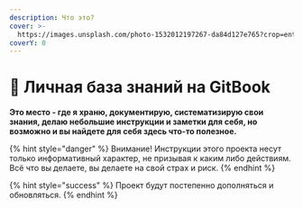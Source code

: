 ```yaml
---
description: Что это?
cover: >-
  https://images.unsplash.com/photo-1532012197267-da84d127e765?crop=entropy&cs=srgb&fm=jpg&ixid=M3wxOTcwMjR8MHwxfHNlYXJjaHwxfHxib29rfGVufDB8fHx8MTcxNDA3MTI4Mnww&ixlib=rb-4.0.3&q=85
coverY: 0
---
```


# 🚀 Личная база знаний на GitBook

**Это место - где я храню, документирую, систематизирую свои знания, делаю небольшие инструкции и заметки для себя, но возможно и вы найдете для себя здесь что-то полезное.**

{% hint style="danger" %}
Внимание! Инструкции этого проекта несут только информативный характер, не призывая к каким либо действиям. Всё что вы делаете, вы делаете на свой страх и риск.
{% endhint %}

{% hint style="success" %}
Проект будут постепенно дополняться и обновляться.&#x20;
{% endhint %}
